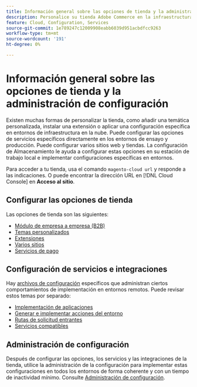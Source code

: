 ```yaml
---
title: Información general sobre las opciones de tienda y la administración de configuración
description: Personalice su tienda Adobe Commerce en la infraestructura en la nube.
feature: Cloud, Configuration, Services
source-git-commit: 1e789247c12009908eabb6039d951acbdfcc9263
workflow-type: tm+mt
source-wordcount: '191'
ht-degree: 0%

---
```


# Información general sobre las opciones de tienda y la administración de configuración

Existen muchas formas de personalizar la tienda, como añadir una temática personalizada, instalar una extensión o aplicar una configuración específica en entornos de infraestructura en la nube. Puede configurar las opciones de servicios específicos directamente en los entornos de ensayo y producción. Puede configurar varios sitios web y tiendas. La configuración de Almacenamiento le ayuda a configurar estas opciones en su estación de trabajo local e implementar configuraciones específicas en entornos.

Para acceder a tu tienda, usa el comando `magento-cloud url` y responde a las indicaciones. O puede encontrar la dirección URL en [!DNL Cloud Console] en **Acceso al sitio**.

## Configurar las opciones de tienda

Las opciones de tienda son las siguientes:

* [Módulo de empresa a empresa (B2B)](b2b-module.md)
* [Temas personalizados](custom-theme.md)
* [Extensiones](extensions.md)
* [Varios sitios](multiple-sites.md)
* [Servicios de pago](paypal.md)

## Configuración de servicios e integraciones

Hay [archivos de configuración](../environment/overview.md) específicos que administran ciertos comportamientos de implementación en entornos remotos. Puede revisar estos temas por separado:

* [Implementación de aplicaciones](../application/configure-app-yaml.md)
* [Generar e implementar acciones del entorno](../environment/configure-env-yaml.md)
* [Rutas de solicitud entrantes](../routes/routes-yaml.md)
* [Servicios compatibles](../services/services-yaml.md)

## Administración de configuración

Después de configurar las opciones, los servicios y las integraciones de la tienda, utilice la administración de la configuración para implementar estas configuraciones en todos los entornos de forma coherente y con un tiempo de inactividad mínimo. Consulte [Administración de configuración](store-settings.md).
